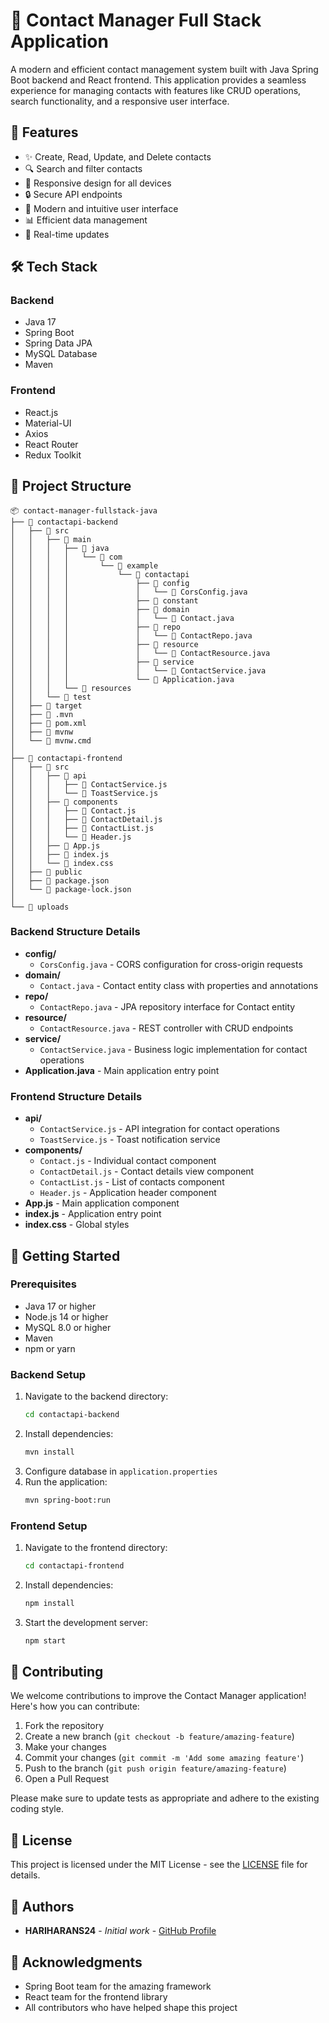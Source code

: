 # 📱 Contact Manager Full Stack Application

A modern and efficient contact management system built with Java Spring Boot backend and React frontend. This application provides a seamless experience for managing contacts with features like CRUD operations, search functionality, and a responsive user interface.

## 🚀 Features

- ✨ Create, Read, Update, and Delete contacts
- 🔍 Search and filter contacts
- 📱 Responsive design for all devices
- 🔒 Secure API endpoints
- 🎨 Modern and intuitive user interface 
- 📊 Efficient data management
- 🔄 Real-time updates 

## 🛠️ Tech Stack
 
### Backend
- Java 17
- Spring Boot
- Spring Data JPA
- MySQL Database
- Maven

### Frontend
- React.js
- Material-UI
- Axios
- React Router
- Redux Toolkit

## 📁 Project Structure

```
📦 contact-manager-fullstack-java
├── 📂 contactapi-backend
│   ├── 📂 src
│   │   ├── 📂 main
│   │   │   ├── 📂 java
│   │   │   │   └── 📂 com
│   │   │   │       └── 📂 example
│   │   │   │           └── 📂 contactapi
│   │   │   │               ├── 📂 config
│   │   │   │               │   └── 📄 CorsConfig.java
│   │   │   │               ├── 📂 constant
│   │   │   │               ├── 📂 domain
│   │   │   │               │   └── 📄 Contact.java
│   │   │   │               ├── 📂 repo
│   │   │   │               │   └── 📄 ContactRepo.java
│   │   │   │               ├── 📂 resource
│   │   │   │               │   └── 📄 ContactResource.java
│   │   │   │               ├── 📂 service
│   │   │   │               │   └── 📄 ContactService.java
│   │   │   │               └── 📄 Application.java
│   │   │   └── 📂 resources
│   │   └── 📂 test
│   ├── 📂 target
│   ├── 📂 .mvn
│   ├── 📄 pom.xml
│   ├── 📄 mvnw
│   └── 📄 mvnw.cmd
│
├── 📂 contactapi-frontend
│   ├── 📂 src
│   │   ├── 📂 api
│   │   │   ├── 📄 ContactService.js
│   │   │   └── 📄 ToastService.js
│   │   ├── 📂 components
│   │   │   ├── 📄 Contact.js
│   │   │   ├── 📄 ContactDetail.js
│   │   │   ├── 📄 ContactList.js
│   │   │   └── 📄 Header.js
│   │   ├── 📄 App.js
│   │   ├── 📄 index.js
│   │   └── 📄 index.css
│   ├── 📂 public
│   ├── 📄 package.json
│   └── 📄 package-lock.json
│
└── 📂 uploads
```

### Backend Structure Details
- **config/**
  - `CorsConfig.java` - CORS configuration for cross-origin requests
- **domain/**
  - `Contact.java` - Contact entity class with properties and annotations
- **repo/**
  - `ContactRepo.java` - JPA repository interface for Contact entity
- **resource/**
  - `ContactResource.java` - REST controller with CRUD endpoints
- **service/**
  - `ContactService.java` - Business logic implementation for contact operations
- **Application.java** - Main application entry point

### Frontend Structure Details
- **api/**
  - `ContactService.js` - API integration for contact operations
  - `ToastService.js` - Toast notification service
- **components/**
  - `Contact.js` - Individual contact component
  - `ContactDetail.js` - Contact details view component
  - `ContactList.js` - List of contacts component
  - `Header.js` - Application header component
- **App.js** - Main application component
- **index.js** - Application entry point
- **index.css** - Global styles

## 🚀 Getting Started

### Prerequisites
- Java 17 or higher
- Node.js 14 or higher
- MySQL 8.0 or higher
- Maven
- npm or yarn

### Backend Setup
1. Navigate to the backend directory:
   ```bash
   cd contactapi-backend
   ```
2. Install dependencies:
   ```bash
   mvn install
   ```
3. Configure database in `application.properties`
4. Run the application:
   ```bash
   mvn spring-boot:run
   ```

### Frontend Setup
1. Navigate to the frontend directory:
   ```bash
   cd contactapi-frontend
   ```
2. Install dependencies:
   ```bash
   npm install
   ```
3. Start the development server:
   ```bash
   npm start
   ```

## 🤝 Contributing

We welcome contributions to improve the Contact Manager application! Here's how you can contribute:

1. Fork the repository
2. Create a new branch (`git checkout -b feature/amazing-feature`)
3. Make your changes
4. Commit your changes (`git commit -m 'Add some amazing feature'`)
5. Push to the branch (`git push origin feature/amazing-feature`)
6. Open a Pull Request

Please make sure to update tests as appropriate and adhere to the existing coding style.

## 📝 License

This project is licensed under the MIT License - see the [LICENSE](LICENSE) file for details.

## 👥 Authors

- **HARIHARANS24** - *Initial work* - [GitHub Profile](https://github.com/HARIHARANS24)

## 🙏 Acknowledgments

- Spring Boot team for the amazing framework
- React team for the frontend library
- All contributors who have helped shape this project
